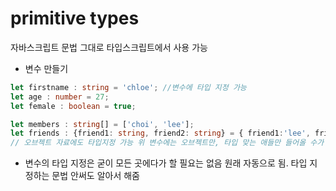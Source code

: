 # primitive types
자바스크립트 문법 그대로 타입스크립트에서 사용 가능

* 변수 만들기
```typescript
let firstname : string = 'chloe'; //변수에 타입 지정 가능
let age : number = 27;
let female : boolean = true;

let members : string[] = ['choi', 'lee'];
let friends : {friend1: string, friend2: string} = { friend1:'lee', friend2:'choi'} //변수 하나에 여러 자료 넣고 싶으면 오브젝트 자료형 써도 가능쓰
// 오브젝트 자료에도 타입지정 가능 위 변수에는 오브젝트만, 타입 맞는 애들만 들어올 수가 있음
```

* 변수의 타입 지정은 굳이 모든 곳에다가 할 필요는 없음 원래 자동으로 됨. 타입 지정하는 문법 안써도 알아서 해줌